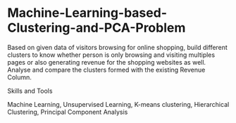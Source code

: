 # Machine-Learning-based-Clustering-and-PCA-Problem

Based on given data of visitors browsing for online shopping, build different clusters to know whether person is only browsing and visiting multiples pages or also generating revenue for the shopping websites as well. Analyse and compare the clusters formed with the existing Revenue Column.


Skills and Tools

Machine Learning, Unsupervised Learning, K-means clustering, Hierarchical Clustering, Principal Component Analysis
